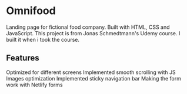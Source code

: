 # Omnifood

Landing page for fictional food company. Built with HTML, CSS and JavaScript. This project is from Jonas Schmedtmann's Udemy course. I built it when i took the course.

## Features

Optimized for different screens
Implemented smooth scrolling with JS
Images optimization
Implemented sticky navigation bar
Making the form work with Netlify forms
